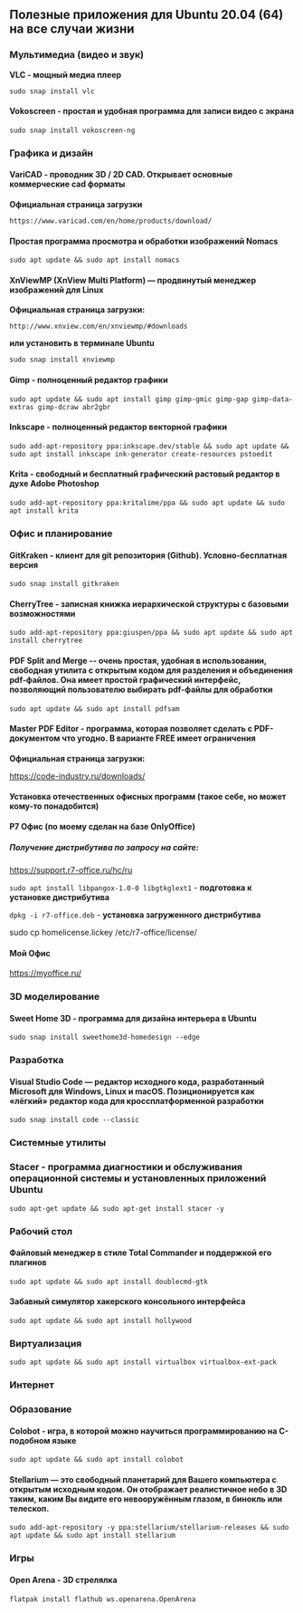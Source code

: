 ## Полезные приложения для Ubuntu 20.04 (64) на все случаи жизни

### Мультимедиа (видео и звук)

**VLC - мощный медиа плеер**

`sudo snap install vlc`

#### Vokoscreen - простая и удобная программа для записи видео с экрана

`sudo snap install vokoscreen-ng`

### Графика и дизайн

#### VariCAD - проводник 3D / 2D CAD. Открывает основные коммерческие cad форматы

**Официальная страница загрузки**

`https://www.varicad.com/en/home/products/download/`

#### Простая программа просмотра и обработки изображений Nomacs

`sudo apt update && sudo apt install nomacs`

#### XnViewMP (XnView Multi Platform) — продвинутый менеджер изображений для Linux

**Официальная страница загрузки:**

`http://www.xnview.com/en/xnviewmp/#downloads`

**или установить в терминале Ubuntu**

`sudo snap install xnviewmp`

#### Gimp - полноценный редактор графики

`sudo apt update && sudo apt install gimp gimp-gmic gimp-gap gimp-data-extras gimp-dcraw abr2gbr`

#### Inkscape - полноценный редактор векторной графики

`sudo add-apt-repository ppa:inkscape.dev/stable && sudo apt update && sudo apt install inkscape ink-generator create-resources pstoedit`

#### Krita - свободный и бесплатный графический растовый редактор в духе Adobe Photoshop

`sudo add-apt-repository ppa:kritalime/ppa && sudo apt update && sudo apt install krita`

### Офис и планирование

#### GitKraken - клиент для git репозитория (Github). Условно-бесплатная версия

`sudo snap install gitkraken`

#### CherryTree - записная книжка иерархической структуры с базовыми возможностями

`sudo add-apt-repository ppa:giuspen/ppa && sudo apt update && sudo apt install cherrytree`

#### PDF Split and Merge -- очень простая, удобная в использовании, свободная утилита с открытым кодом для разделения и объединения pdf-файлов. Она имеет простой графический интерфейс, позволяющий пользователю выбирать pdf-файлы для обработки

`sudo apt update && sudo apt install pdfsam`

#### Master PDF Editor - программа, которая позволяет сделать с PDF-документом что угодно. В варианте FREE имеет ограничения

**Официальная страница загрузки:**

https://code-industry.ru/downloads/

#### Установка отечественных офисных программ (такое себе, но может кому-то понадобится)

**Р7 Офис (по моему сделан на базе OnlyOffice)**

##### Получение дистрибутива по запросу на сайте:

 https://support.r7-office.ru/hc/ru

`sudo apt install libpangox-1.0-0 libgtkglext1` - **подготовка к установке дистрибутива**

`dpkg -i r7-office.deb` - **установка загруженного дистрибутива**

sudo cp homelicense.lickey /etc/r7-office/license/

#### Мой Офис

https://myoffice.ru/
 
### 3D моделирование

#### Sweet Home 3D - программа для дизайна интерьера в Ubuntu

`sudo snap install sweethome3d-homedesign --edge`

### Разработка

#### Visual Studio Code — редактор исходного кода, разработанный Microsoft для Windows, Linux и macOS. Позиционируется как «лёгкий» редактор кода для кроссплатформенной разработки

`sudo snap install code --classic`

### Системные утилиты

### Stacer - программа диагностики и обслуживания операционной системы и установленных приложений Ubuntu

`sudo apt-get update && sudo apt-get install stacer -y`

### Рабочий стол

#### Файловый менеджер в стиле Total Commander и поддержкой его плагинов

`sudo apt update && sudo apt install doublecmd-gtk`

#### Забавный симулятор хакерского консольного интерфейса

`sudo apt update && sudo apt install hollywood`

### Виртуализация

`sudo apt update && sudo apt install virtualbox virtualbox-ext-pack`

### Интернет

### Образование

#### Colobot - игра, в которой можно научиться программированию на C-подобном языке

`sudo apt update && sudo apt install colobot`

#### Stellarium — это свободный планетарий для Вашего компьютера с открытым исходным кодом. Он отображает реалистичное небо в 3D таким, каким Вы видите его невооружённым глазом, в бинокль или телескоп.

`sudo add-apt-repository -y ppa:stellarium/stellarium-releases && sudo apt update && sudo apt install stellarium`

### Игры

#### Open Arena - 3D стрелялка

`flatpak install flathub ws.openarena.OpenArena`
